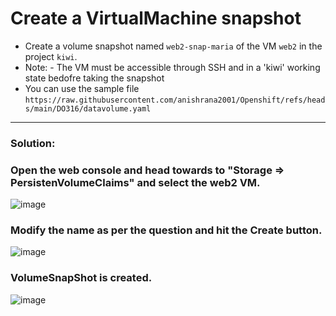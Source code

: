 # Create a VirtualMachine snapshot
- Create a volume snapshot named `web2-snap-maria` of the VM `web2` in the project `kiwi`.
- Note: - The VM must be accessible through SSH and in a 'kiwi' working state bedofre taking the snapshot
- You can use the sample file `https://raw.githubusercontent.com/anishrana2001/Openshift/refs/heads/main/DO316/datavolume.yaml`
---

### Solution:

### Open the web console and head towards to "Storage => PersistenVolumeClaims" and select the web2 VM.
![image](https://github.com/user-attachments/assets/96dcb3d5-ee7d-4f1c-89a0-8944c4067c40)

### Modify the name as per the question and hit the Create button.
![image](https://github.com/user-attachments/assets/fab82d0a-cacd-47e0-a78f-32ef0e0bc003)

### VolumeSnapShot is created.

![image](https://github.com/user-attachments/assets/138e413f-f63a-47e2-aa89-79d554b7ff35)

